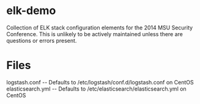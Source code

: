 elk-demo
========

Collection of ELK stack configuration elements for the 2014 MSU Security Conference.  This is unlikely to be actively maintained unless there are questions or errors present.

Files
========
logstash.conf -- Defaults to /etc/logstash/conf.d/logstash.conf on CentOS
elasticsearch.yml -- Defaults to /etc/elasticsearch/elasticsearch.yml on CentOS
